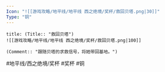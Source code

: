 ```yaml
---
Icon: "![[游戏攻略/地平线/地平线 西之绝境/奖杯/救回贝塔.png|30]]"
Type: "铜"
---
```

```ad-common-bronze-trophy
title: (Title:: "救回贝塔")
![[游戏攻略/地平线/地平线 西之绝境/奖杯/救回贝塔.png|100]]

(Comment:: "跟随贝塔的求救信号，将她带回基地。")
```

#地平线/西之绝境/奖杯 #奖杯 #铜
